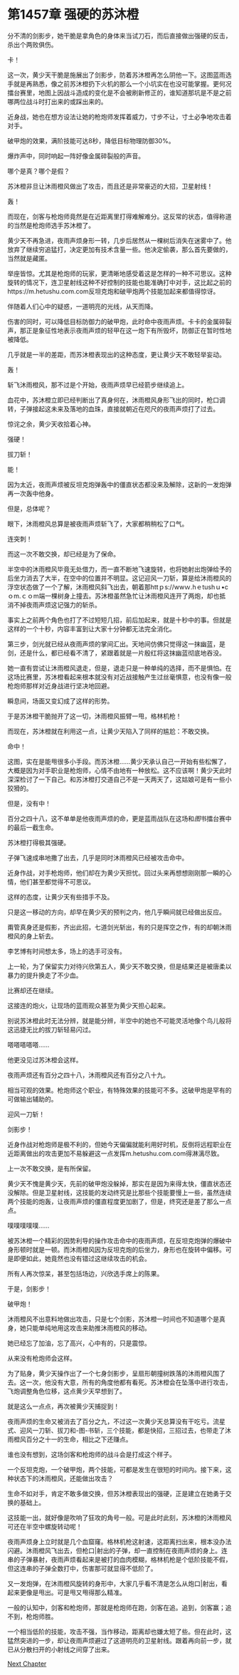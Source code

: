 # 第1457章 强硬的苏沐橙

分不清的剑影步，她干脆是拿角色的身体来当试刀石，而后直接做出强硬的反击，杀出个两败俱伤。

卡！

这一次，黄少天干脆是施展出了剑影步，防着苏沐橙再怎么阴他一下。这图蓝雨选手就是再熟悉，像之前苏沐橙扔下火机的那么一个小坑实在也没可能掌握。更何况擂台赛里，地图上因战斗造成的变化是不会被刷新修正的，谁知道那坑是不是之前哪两位战斗时打出来的或踩出来的。

近身战，她也在想方设法让她的枪炮师发挥着威力，寸步不让，寸土必争地攻击着对手。

破甲炮的效果，满阶技能可达8秒，降低目标物理防御30%。

爆炸声中，同时响起一阵好像金属碎裂般的声音。

哪个是真？哪个是假？

苏沐橙非旦让沐雨橙风做出了攻击，而且还是非常豪迈的大招，卫星射线！

轰！

而现在，剑客与枪炮师竟然是在近距离里打得难解难分。这反常的状态，值得称道的当然是枪炮师选手苏沐橙了。

黄少天不再急进，夜雨声烦身形一转，几步后居然从一棵树后消失在迷雾中了。他放弃了继续穷追猛打，决定更加有技术含量一些。他决定偷袭，那么首先要做的，当然就是藏匿。

举座皆惊。尤其是枪炮师的玩家，更清晰地感受着这是怎样的一种不可思议。这种旋转的情况下，连卫星射线这种不好控制的技能也能准确打中对手，这比起之前的https://m.hetushu.com.com反坦克炮和破甲炮两个技能加起来都值得惊讶。

伴随着人们心中的疑惑，一道明亮的光线，从天而降。

伤害的同时，可以降低目标防御力的破甲炮，此时命中夜雨声烦。卡卡的金属碎裂声，那正是象征性地表示夜雨声烦的轻甲在这一炮下有所毁坏，防御正在暂时性地被降低。

几乎就是一半的差距，而苏沐橙表现出的这种态度，更让黄少天不敢轻举妄动。

轰！

斩飞沐雨橙风，那不过是个开始，夜雨声烦早已经箭步继续追上。

血花中，苏沐橙立即已经判断出了真身何在，沐雨橙风身形飞出的同时，枪口调转，子弹接起这未来及落地的血珠，直接就朝近在咫尺的夜雨声烦打了过去。

惊诧之余，黄少天收拾着心神。

强硬！

拔刀斩！

能！

因为太近，夜雨声烦被反坦克炮弹轰中的僵直状态都没来及解除，这新的一发炮弹再一次轰中他身。

但是，总体呢？

眼下，沐雨橙风总算是被夜雨声烦斩飞了，大家都稍稍松了口气。

连突刺！

而这一次不敢交换，却已经是为了保命。

半空中的沐雨橙风毕竟无处借力，而一直不断地飞速旋转，也将她射出炮弹给予的后坐力消去了大半，在空中的位置并不明显。这记迎风一刀斩，算是给沐雨橙风的浮空状态做了一个了解，沐雨橙风斜飞出去，朝着那httｐs://wwｗ.hｅtushｕ•cｏm.ｃｏm端一棵树身上撞去。苏沐橙虽然急忙让沐雨橙风连开了两炮，却也抵消不掉夜雨声烦这记强力的斩杀。

事实上之前两个角色也打了不过短短几招，前后加起来，就是十秒中的事。但就是这样的一个十秒，内容丰富到让大家十分钟都无法完全消化。

第三步，剑光就已经从夜雨声烦的掌间汇出。天地间仿佛只觉得这一抹幽蓝，是剑，还是什么，都已经看不清了，紧跟着就是一片殷红将这抹幽蓝彻底地吞没。

她一直有尝试让沐雨橙风退走，但是，退走只是一种单纯的选择，而不是惧怕。在这场比赛里，苏沐橙看起来根本就没有对近战接触产生过丝毫惧意，也没有像一般枪炮师那样对近身战进行坚决地回避。

瞬息间，场面又变幻成了这样的形势。

于是苏沐橙干脆抛开了这一切，沐雨橙风振臂一甩，格林机枪！

而现在，苏沐橙就在利用这一点，让黄少天陷入了同样的尴尬：不敢交换。

命中！

这图，实在是能甩很多小手段。而苏沐橙……黄少天承认自己一开始有些松懈了，大概是因为对手职业是枪炮师，心情不由地有一种放松。这不应该啊！黄少天此时深深检讨了一下自己。和苏沐橙打交道自己不是一天两天了，这姑娘可是有一些小狡猾的。

但是，没有中！

百分之四十八，这不单单是他夜雨声烦的命，更是蓝雨战队在这场和*图*书擂台赛中的最后一截生命。

苏沐橙打得极其强硬。

子弹飞速成串地撒了出去，几乎是同时沐雨橙风已经被攻击命中。

近身作战，对手枪炮师，他们却在为黄少天担忧。回过头来再想想刚刚那一瞬的心情，他们甚至都觉得不可思议。

这样的态度，让黄少天有些措手不及。

只是这一移动的方向，却早在黄少天的预判之内，他几乎瞬间就已经做出反应。

甭管真身还是假影，齐出此招，七道剑光斩出，有的只是挥空之作，有的却朝沐雨橙风的身上斩去。

李艺博有时间想太多，场上的选手可没有。

上一轮，为了保留实力对待兴欣第五人，黄少天不敢交换，但是结果还是被唐柔以暴力的提升换走了不少血。

比赛却还在继续。

这接连的炮火，让现场的蓝雨观众甚至为黄少天担心起来。

别说苏沐橙此时无法分辨，就是能分辨，半空中的她也不可能灵活地像个鸟儿般将这迅捷无比的拔刀斩轻易闪过。

嗒嗒嗒嗒嗒……

他更没见过苏沐橙会这样。

夜雨声烦还有百分之四十八，沐雨橙风还有百分之八十九。

相当可观的效果。枪炮师这个职业，有特殊效果的技能可不多。这破甲炮是罕有的可做输出辅助的。

迎风一刀斩！

剑影步！

近身作战对枪炮师是极不利的，但她今天偏偏就能利用好时机，反倒将远程职业在近距离做出的攻击更加不易躲避这一点发挥m.hetushu.com.com得淋漓尽致。

上一次不敢交换，是有所保留。

黄少天不愧是黄少天，先前的破甲炮没躲掉，那实在是因为来得太快，僵直状态还没解除。但是卫星射线，这技能的发动终究是比那些个技能要慢上一些，虽然连续两个技能的炮轰，让夜雨声烦的僵直程度更加剧了，但是，终究还是差了那么一点点。

噗噗噗噗噗……

被苏沐橙一个精彩的因势利导的操作攻击命中的夜雨声烦，在反坦克炮弹的爆破中身形顿时就是一顿。而沐雨橙风因为反坦克炮的后坐力，身形也在旋转中偏移。可是即便如此，她竟然也没有错过这继续攻击的机会。

所有人再次惊呆，甚至包括场边，兴欣选手席上的陈果。

于是，剑影步！

破甲炮！

沐雨橙风不出意料地做出攻击，只是七个剑影，苏沐橙一时间也不知道哪个是真身，她只能单纯地用这攻击来助推沐雨橙风的移动。

她已经忘了加油，忘了高兴，心中有的，只是震惊。

从来没有枪炮师会这样。

为了贴身，黄少天操作出了一个七身剑影步，呈扇形朝撞树跌落的沐雨橙风围了去。这一次，他没有大意，所有的角度他都有看死。苏沐橙会在坠落中进行攻击，飞炮调整角色位移，这点黄少天早想到了。

就是这么一点点，再次被黄少天捕捉到！

夜雨声烦的生命又被消去了百分之九，不过这一次黄少天总算没有干吃亏。流星式、迎风一刀斩、拔刀和-图-书斩，三个技能，都是快招，三招过去，也带走了沐雨橙风百分之十一的生命，相比之下还赚点。

谁也没有想到，这场剑客和枪炮师的战斗会是打成这个样子。

一个反坦克炮，一个破甲炮，两个技能，可都是发生在很短的时间内。接下来，这种状态下的沐雨橙风，还能做出攻击？

生命不如对手，肯定不敢多做交换，但苏沐橙表现出的强硬，正是建立在她勇于交换的基础上。

这技能一出，就好像是吹响了狂攻的角号一般。可是此时此刻，苏沐橙的沐雨橙风可还在半空中螺旋转动呢！

夜雨声烦身上立时就是几个血窟窿。格林机枪这射速，这距离扫出来，根本没办法闪避。沐雨橙风飞出去，但枪口|射出的子弹，却一直控制在夜雨声烦的身上。连串的子弹暴射，夜雨声烦看起来是被打的血肉模糊，格林机枪是个低阶技能不假，但这连串的子弹全数打中，伤害那可就显得不低阶了。

又一发炮弹，在沐雨橙风旋转的身形中，大家几乎看不清是怎么从炮口|射出，看起来更像是甩出。可是甩又甩得那么精准。

一般的认知中，剑客和枪炮师，那就是枪炮师在跑，剑客在追。追到，剑客赢；追不到，枪炮师胜。

一个相当低阶的技能，攻击不强，当作移动，距离却也嫌太短了些。但在此时，这猛然突进的一步，却让夜雨声烦避过了这道明亮的卫星射线。跟着再向前一步，就已从分散扫开的小射线之间穿了出来。



[Next Chapter](%E7%AC%AC1458%E7%AB%A0%20%E9%A3%93%E9%A3%8E%E7%82%AE.md)